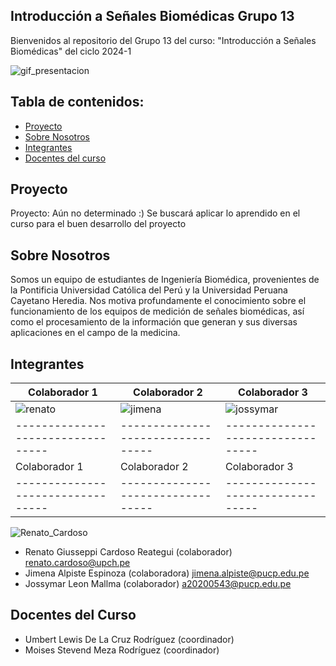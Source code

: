 ## Introducción a Señales Biomédicas Grupo 13

Bienvenidos al repositorio del Grupo 13 del curso: "Introducción a Señales Biomédicas" del ciclo 2024-1


![gif_presentacion](Imágenes/Electrocardiograma-1.gif)


## Tabla de contenidos:
- [Proyecto](#Proyecto)
- [Sobre Nosotros](#SobreNosotros)
- [Integrantes](#Integrantes)
- [Docentes del curso](#DocentesDelCurso)

## Proyecto
Proyecto: Aún no determinado :)
Se buscará aplicar lo aprendido en el curso para el buen desarrollo del proyecto

## Sobre Nosotros 
Somos un equipo de estudiantes de Ingeniería Biomédica, provenientes de la Pontificia Universidad Católica del Perú y la Universidad Peruana Cayetano Heredia. Nos motiva profundamente el conocimiento sobre el funcionamiento de los equipos de medición de señales biomédicas, así como el procesamiento de la información que generan y sus diversas aplicaciones en el campo de la medicina.

## Integrantes
| Colaborador 1                    | Colaborador 2                          | Colaborador 3                          |
|---------------------------------|---------------------------------|---------------------------------|
|![renato](Imágenes/2.png)         | ![jimena](Imágenes/3.png)                       | ![jossymar](Imágenes/4.png)                         |
|---------------------------------|---------------------------------|---------------------------------|
| Colaborador 1                                                 | Colaborador 2                          | Colaborador 3                          |
|---------------------------------|---------------------------------|---------------------------------|
![Renato_Cardoso](Imágenes/integrantesss.png)


- Renato Giusseppi Cardoso Reategui (colaborador) renato.cardoso@upch.pe
- Jimena Alpiste Espinoza (colaboradora) jimena.alpiste@pucp.edu.pe  
- Jossymar Leon Mallma (colaborador) a20200543@pucp.edu.pe





## Docentes del Curso
- Umbert Lewis De La Cruz Rodríguez (coordinador)
- Moises Stevend Meza Rodríguez (coordinador)
